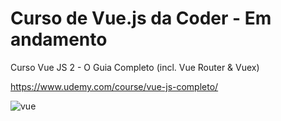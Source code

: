 # Curso de Vue.js da Coder - Em andamento

Curso Vue JS 2 - O Guia Completo (incl. Vue Router & Vuex)

https://www.udemy.com/course/vue-js-completo/

![vue](https://user-images.githubusercontent.com/57469942/133174266-fbf539ae-3071-49ef-acb4-717e95222c0d.png)

